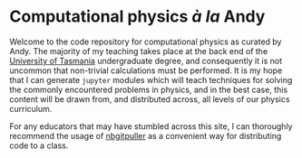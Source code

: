 # Computational physics _à la_ Andy

Welcome to the code repository for computational physics as curated by Andy. The majority of my teaching takes place at the back end of the [University of Tasmania](https://www.utas.edu.au/) undergraduate degree, and consequently it is not uncommon that non-trivial calculations must be performed. It is my hope that I can generate `jupyter` modules which will teach techniques for solving the commonly encountered problems in physics, and in the best case, this content will be drawn from, and distributed across, all levels of our physics curriculum.

For any educators that may have stumbled across this site, I can thoroughly recommend the usage of [nbgitpuller](https://nbgitpuller.readthedocs.io/en/latest/index.html) as a convenient way for distributing code to a class.
